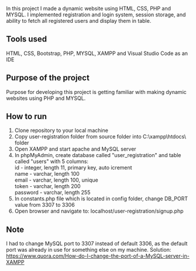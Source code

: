 In this project I made a dynamic website using HTML, CSS, PHP and MYSQL. I implemented registration and login system, session storage, and ability to fetch all registered users and display them in table.

## Tools used

HTML, CSS, Bootstrap, PHP, MYSQL, XAMPP and Visual Studio Code as an IDE

## Purpose of the project

Purpose for developing this project is getting familiar with making dynamic websites using PHP and MYSQL.

## How to run

1. Clone repository to your local machine
2. Copy user-registration folder from source folder into C:\xampp\htdocs\ folder
3. Open XAMPP and start apache and MySQL server
4. In phpMyAdmin, create database called "user_registration" and table called "users" with 5 columns: <br>
   id - integer, length 11, primary key, auto icrement <br>
   name - varchar, length 100 <br> 
   email - varchar, length 100, unique <br>
   token - varchar, length 200 <br>
   password - varchar, length 255 <br>
5. In constants.php file which is located in config folder, change DB_PORT value from 3307 to 3306
6. Open browser and navigate to: localhost/user-registration/signup.php

## Note

I had to change MySQL port to 3307 instead of default 3306, as the default port was already in use for something else on my machine.
Solution: https://www.quora.com/How-do-I-change-the-port-of-a-MySQL-server-in-XAMPP
